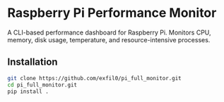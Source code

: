# Raspberry Pi Performance Monitor

A CLI-based performance dashboard for Raspberry Pi. Monitors CPU, memory, disk usage, temperature, and resource-intensive processes.

## Installation

```bash
git clone https://github.com/exfil0/pi_full_monitor.git
cd pi_full_monitor.git
pip install .
